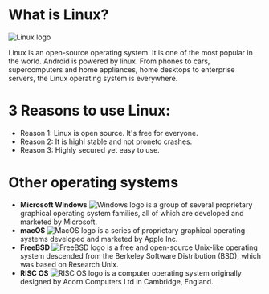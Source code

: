 



# What is Linux?
![Linux logo](https://bit.ly/3oMmbw7)

Linux is an open-source operating system. It is one of the most popular in the world. Android is powered by linux. From phones to cars, supercomputers and home appliances, home desktops to enterprise servers, the Linux operating system is everywhere.

# 3 Reasons to use Linux:
* Reason 1: Linux is open source. It's free for everyone.
* Reason 2: It is highl stable and not proneto crashes.
* Reason 3: Highly secured yet easy to use.

# Other operating systems
* **Microsoft Windows** ![Windows logo](https://bit.ly/3lVEnBW) is a group of several proprietary graphical operating system families, all of which are developed and marketed by Microsoft. 
* **macOS** ![MacOS logo](https://bit.ly/30nkfkw) is a series of proprietary graphical operating systems developed and marketed by Apple Inc. 
* **FreeBSD** ![FreeBSD logo](https://bit.ly/3lYrXsU) is a free and open-source Unix-like operating system descended from the Berkeley Software Distribution (BSD), which was based on Research Unix.
* **RISC OS** ![RISC OS logo](https://bit.ly/3DQQk1A) is a computer operating system originally designed by Acorn Computers Ltd in Cambridge, England. 
